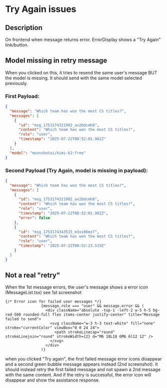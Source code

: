 # Try Again issues

## Description

On frontend when message returns error.
ErrorDisplay shows a "Try Again" link/button.

## Model missing in retry message

When you clicked on this, it tries to resend the same user's message BUT the model is missing. It should send with the same model selected previously.

### First Payload:

```json
{
  "message": "Which team has won the most CS titles?",
  "messages": [
    {
      "id": "msg_1753174321982_ax2bdcmh8",
      "content": "Which team has won the most CS titles?",
      "role": "user",
      "timestamp": "2025-07-22T08:52:01.982Z"
    }
  ],
  "model": "moonshotai/kimi-k2:free"
}
```

### Second Payload (Try Again, model is missing in payload):

```json
{
  "message": "Which team has won the most CS titles?",
  "messages": [
    {
      "id": "msg_1753174321982_ax2bdcmh8",
      "content": "Which team has won the most CS titles?",
      "role": "user",
      "timestamp": "2025-07-22T08:52:01.982Z",
      "error": false
    },
    {
      "id": "msg_1753174343515_m3xs06mz7",
      "content": "Which team has won the most CS titles?",
      "role": "user",
      "timestamp": "2025-07-22T08:52:23.515Z"
    }
  ]
}
```

## Not a real "retry"

When the 1st message errors, the user's message shows a error icon (MessageList.tsx)
see 1st screenshot

```
{/* Error icon for failed user messages */}
                {message.role === "user" && message.error && (
                  <div className="absolute -top-1 -left-2 w-5 h-5 bg-red-500 rounded-full flex items-center justify-center" title="Message failed to send">
                    <svg className="w-3 h-3 text-white" fill="none" stroke="currentColor" viewBox="0 0 24 24">
                      <path strokeLinecap="round" strokeLinejoin="round" strokeWidth={2} d="M6 18L18 6M6 6l12 12" />
                    </svg>
                  </div>
                )}
```

when you clicked "Try again", the first failed message error icons disappear and a second green bubble message appears instead (2nd screenshot).
It should instead retry the first failed message and not spawn a 2nd message with the same content. And if the retry is successful, the error icon will disappear and show the assistance response.
